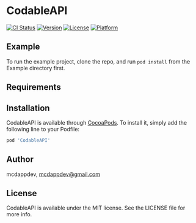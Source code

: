 # CodableAPI

[![CI Status](http://img.shields.io/travis/mcdappdev/CodableAPI.svg?style=flat)](https://travis-ci.org/mcdappdev/CodableAPI)
[![Version](https://img.shields.io/cocoapods/v/CodableAPI.svg?style=flat)](http://cocoapods.org/pods/CodableAPI)
[![License](https://img.shields.io/cocoapods/l/CodableAPI.svg?style=flat)](http://cocoapods.org/pods/CodableAPI)
[![Platform](https://img.shields.io/cocoapods/p/CodableAPI.svg?style=flat)](http://cocoapods.org/pods/CodableAPI)

## Example

To run the example project, clone the repo, and run `pod install` from the Example directory first.

## Requirements

## Installation

CodableAPI is available through [CocoaPods](http://cocoapods.org). To install
it, simply add the following line to your Podfile:

```ruby
pod 'CodableAPI'
```

## Author

mcdappdev, mcdappdev@gmail.com

## License

CodableAPI is available under the MIT license. See the LICENSE file for more info.
